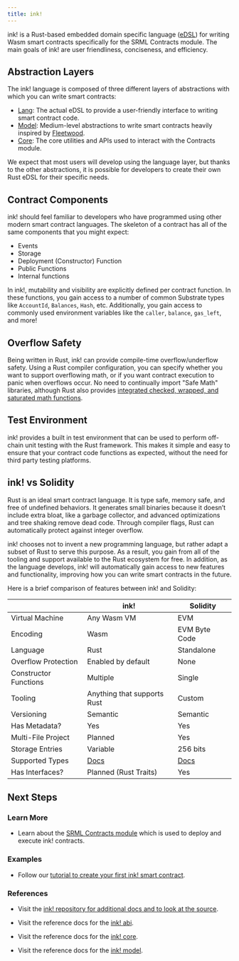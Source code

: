```yaml
---
title: ink!
---
```


ink! is a Rust-based embedded domain specific language
([eDSL](https://wiki.haskell.org/Embedded_domain_specific_language)) for writing Wasm smart
contracts specifically for the SRML Contracts module. The main goals of ink! are user friendliness,
conciseness, and efficiency.

## Abstraction Layers

The ink! language is composed of three different layers of abstractions with which you can write
smart contracts:

* [Lang](https://github.com/paritytech/ink/tree/master/lang): The actual eDSL to provide a
  user-friendly interface to writing smart contract code.
* [Model](https://github.com/paritytech/ink/tree/master/model): Medium-level abstractions to write
  smart contracts heavily inspired by [Fleetwood](https://github.com/paritytech/fleetwood).
* [Core](https://github.com/paritytech/ink/tree/master/core): The core utilities and APIs used to
  interact with the Contracts module.

We expect that most users will develop using the language layer, but thanks to the other
abstractions, it is possible for developers to create their own Rust eDSL for their specific needs.

## Contract Components

ink! should feel familiar to developers who have programmed using other modern smart contract
languages. The skeleton of a contract has all of the same components that you might expect:

  * Events
  * Storage
  * Deployment (Constructor) Function
  * Public Functions
  * Internal functions

In ink!, mutability and visibility are explicitly defined per contract function. In these functions,
you gain access to a number of common Substrate types like `AccountId`, `Balances`, `Hash`, etc.
Additionally, you gain access to commonly used environment variables like the `caller`, `balance`,
`gas_left`, and more!

## Overflow Safety

Being written in Rust, ink! can provide compile-time overflow/underflow safety. Using a Rust
compiler configuration, you can specify whether you want to support overflowing math, or if you want
contract execution to panic when overflows occur. No need to continually import "Safe Math"
libraries, although Rust also provides [integrated checked, wrapped, and saturated math
functions](https://doc.rust-lang.org/std/primitive.u32.html).

## Test Environment

ink! provides a built in test environment that can be used to perform off-chain unit testing with
the Rust framework. This makes it simple and easy to ensure that your contract code functions as
expected, without the need for third party testing platforms.

## ink! vs Solidity

Rust is an ideal smart contract language. It is type safe, memory safe, and free of undefined behaviors. It generates small binaries because it doesn’t include extra bloat, like a garbage collector, and advanced optimizations and tree shaking remove dead code. Through compiler flags, Rust can automatically protect against integer overflow.

ink! chooses not to invent a new programming language, but rather adapt a subset of Rust to serve this purpose. As a result, you gain from all of the tooling and support available to the Rust ecosystem for free. In addition, as the language develops, ink! will automatically gain access to new features and functionality, improving how you can write smart contracts in the future.

Here is a brief comparison of features between ink! and Solidity:

|   | ink! | Solidity |
|---|------|----------|
| Virtual Machine | Any Wasm VM | EVM |
| Encoding | Wasm | EVM Byte Code |
| Language | Rust | Standalone |
| Overflow Protection | Enabled by default | None |
| Constructor Functions | Multiple | Single |
| Tooling | Anything that supports Rust | Custom |
| Versioning | Semantic | Semantic |
| Has Metadata? | Yes | Yes |
| Multi-File Project | Planned | Yes |
| Storage Entries | Variable | 256 bits |
| Supported Types | [Docs](conceptual/core/codec.md) | [Docs](https://solidity.readthedocs.io/en/latest/types.html) |
| Has Interfaces? | Planned (Rust Traits) | Yes |

## Next Steps

### Learn More

- Learn about the [SRML Contracts module](conceptual/runtime/contracts/contracts_module.md) which is
  used to deploy and execute ink! contracts.

### Examples

- Follow our [tutorial to create your first ink! smart
  contract](https://substrate.dev/substrate-contracts-workshop/).

### References

- Visit the [ink! repository for additional docs and to look at the
  source](https://github.com/paritytech/ink).

- Visit the reference docs for the [ink! abi](https://paritytech.github.io/ink/ink_abi/).

- Visit the reference docs for the [ink! core](https://paritytech.github.io/ink/ink_core/).

- Visit the reference docs for the [ink! model](https://paritytech.github.io/ink/ink_model/).
